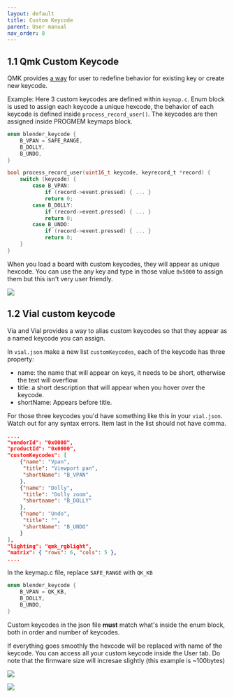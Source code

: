 ```yaml
---
layout: default
title: Custom Keycode
parent: User manual
nav_order: 8
---
```


## 1.1 Qmk Custom Keycode

QMK provides [a way](https://github.com/qmk/qmk_firmware/blob/master/docs/custom_quantum_functions.md) for user to redefine behavior for existing key or create new keycode.

Example: Here 3 custom keycodes are defined within `keymap.c`. Enum block is used to assign each keycode a unique hexcode, the behavior of each keycode is defined inside `process_record_user()`. The keycodes are then assigned inside PROGMEM keymaps block. 

```c
enum blender_keycode {
    B_VPAN = SAFE_RANGE,  
    B_DOLLY, 
    B_UNDO, 
}

bool process_record_user(uint16_t keycode, keyrecord_t *record) {
	switch (keycode) {
		case B_VPAN:
            if (record->event.pressed) { ... }
            return 0;
        case B_DOLLY:
            if (record->event.pressed) { ... }
            return 0;
        case B_UNDO:
            if (record->event.pressed) { ... }
            return 0;
	}
}
```

 When you load a board with custom keycodes, they will appear as unique hexcode. You can use the any key and type in those value `0x5000` to assign them but this isn't very user friendly. 

![](../img/vial_before.png)

## 1.2 Vial custom keycode

Via and Vial provides a way to alias custom keycodes so that they appear as a named keycode you can assign.

In `vial.json` make a new list `customKeycodes`, each of the keycode has three property:

- name: the name that will appear on keys, it needs to be short, otherwise the text will overflow.
- title: a short description that will appear when you hover over the keycode.
- shortName: Appears before title. 

For those three keycodes you'd have something like this in your `vial.json`. Watch out for any syntax errors. Item last in the list should not have comma. 

```json
....
"vendorId": "0x0000",
"productId": "0x0000",
"customKeycodes": [
	{"name": "Vpan",
	 "title": "Viewport pan",
	 "shortName": "B_VPAN"
	},
	{"name": "Dolly",
	 "title": "Dolly zoom",
	 "shortname": "B_DOLLY"
	},
	{"name": "Undo",
	 "title": "",
	 "shortName": "B_UNDO"
	}
],
"lighting": "qmk_rgblight",
"matrix": { "rows": 6, "cols": 5 },
....
```

In the keymap.c file, replace `SAFE_RANGE` with `QK_KB`

```c
enum blender_keycode {
    B_VPAN = QK_KB, 
    B_DOLLY, 
    B_UNDO, 
}
```

Custom keycodes in the json file __must__ match what's inside the enum block, both in order and number of keycodes. 

If everything goes smoothly the hexcode will be replaced with name of the keycode. You can access all your custom keycode inside the User tab. Do note that the firmware size will incresae slightly (this example is ~100bytes)

![](../img/vial_after.png)

![](../img/user_tab.png)
